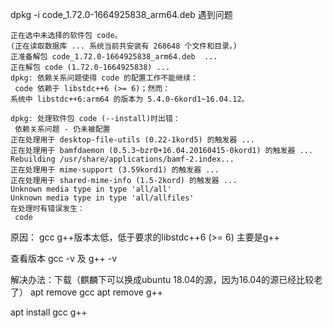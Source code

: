 dpkg -i code_1.72.0-1664925838_arm64.deb
遇到问题
```
正在选中未选择的软件包 code。
(正在读取数据库 ... 系统当前共安装有 268648 个文件和目录。)
正准备解包 code_1.72.0-1664925838_arm64.deb  ...
正在解包 code (1.72.0-1664925838) ...
dpkg: 依赖关系问题使得 code 的配置工作不能继续：
 code 依赖于 libstdc++6 (>= 6)；然而：
系统中 libstdc++6:arm64 的版本为 5.4.0-6kord1~16.04.12。

dpkg: 处理软件包 code (--install)时出错：
 依赖关系问题 - 仍未被配置
正在处理用于 desktop-file-utils (0.22-1kord5) 的触发器 ...
正在处理用于 bamfdaemon (0.5.3~bzr0+16.04.20160415-0kord1) 的触发器 ...
Rebuilding /usr/share/applications/bamf-2.index...
正在处理用于 mime-support (3.59kord1) 的触发器 ...
正在处理用于 shared-mime-info (1.5-2kord) 的触发器 ...
Unknown media type in type 'all/all'
Unknown media type in type 'all/allfiles'
在处理时有错误发生：
 code
```

原因：
gcc g++版本太低，低于要求的libstdc++6 (>= 6)
主要是g++

查看版本
gcc -v 及 g++ -v

解决办法：下载（麒麟下可以换成ubuntu 18.04的源，因为16.04的源已经比较老了）
apt remove gcc
apt  remove g++

apt install gcc g++
